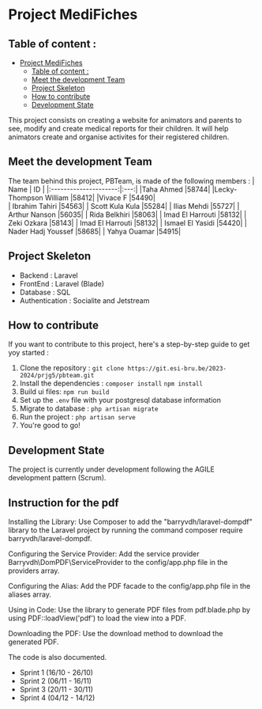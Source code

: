 # Project MediFiches

## Table of content :
- [Project MediFiches](#project-medifiches)
  - [Table of content :](#table-of-content-)
  - [Meet the development Team](#meet-the-development-team)
  - [Project Skeleton](#project-skeleton)
  - [How to contribute](#how-to-contribute)
  - [Development State](#development-state)


This project consists on creating a website for animators and parents to see, modify and create medical reports for their children. It will help animators create and organise activites for their registered children.


## Meet the development Team

The team behind this project, PBTeam, is made of the following members :
|       Name            |  ID |
|:---------------------:|:---:|
|Taha Ahmed             |58744|
|Lecky-Thompson William |58412|
|Vivace F               |54490|  
| Ibrahim Tahiri        |54563|
| Scott Kula Kula       |55284|
| Ilias Mehdi           |55727|
| Arthur Nanson         |56035|
| Rida Belkhiri         |58063|
| Imad El Harrouti      |58132|
| Zeki Ozkara           |58143|
| Imad El Harrouti      |58132|
| Ismael El Yasidi      |54420|
| Nader Hadj Youssef    |58685|
| Yahya Ouamar          |54915|
  
## Project Skeleton
- Backend           : Laravel
- FrontEnd          : Laravel (Blade)
- Database          : SQL
- Authentication    : Socialite and Jetstream

## How to contribute
If you want to contribute to this project, here's a step-by-step guide to get yoy started :
1. Clone the repository :
`git clone https://git.esi-bru.be/2023-2024/prjg5/pbteam.git`
1. Install the dependencies :
`composer install`
`npm install`
1. Build ui files:
`npm run build`
1. Set up the `.env` file with your postgresql database information
1. Migrate to database :
`php artisan migrate`
1. Run the project : 
`php artisan serve`
1. You're good to go!
## Development State
The project is currently under development following the AGILE development pattern (Scrum).

## Instruction for the pdf
Installing the Library:
Use Composer to add the "barryvdh/laravel-dompdf" library to the Laravel project by running the command composer require barryvdh/laravel-dompdf.

Configuring the Service Provider:
Add the service provider Barryvdh\DomPDF\ServiceProvider to the config/app.php file in the providers array.

Configuring the Alias:
Add the PDF facade to the config/app.php file in the aliases array.

Using in Code:
Use the library to generate PDF files from pdf.blade.php by using PDF::loadView('pdf') to load the view into a PDF.

Downloading the PDF:
Use the download method to download the generated PDF.

The code is also documented.
- Sprint 1 (16/10 - 26/10)
- Sprint 2 (06/11 - 16/11)
- Sprint 3 (20/11 - 30/11)
- Sprint 4 (04/12 - 14/12)

